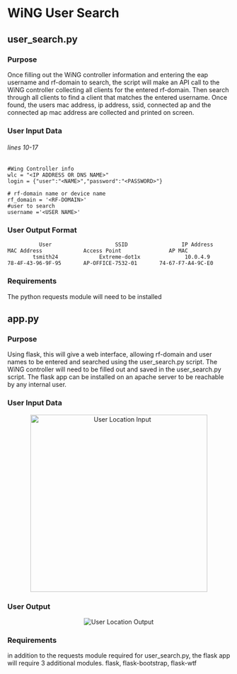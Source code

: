 # WiNG User Search 
## user_search.py
### Purpose
Once filling out the WiNG controller information and entering the eap username and rf-domain to search, the script will make an API call to the WiNG controller collecting all clients for the entered rf-domain. Then search through all clients to find a client that matches the entered username. Once found, the users mac address, ip address, ssid, connected ap and the connected ap mac address are collected and printed on screen.

### User Input Data
###### lines 10-17
```
#Wing Controller info
wlc = "<IP ADDRESS OR DNS NAME>"
login = {"user":"<NAME>","password":"<PASSWORD>"}

# rf-domain name or device name
rf_domain = '<RF-DOMAIN>'
#user to search
username ='<USER NAME>'
```
### User Output Format
```
          User                    SSID                 IP Address             MAC Address             Access Point               AP MAC         
        tsmith24             Extreme-dot1x              10.0.4.9           78-4F-43-96-9F-95       AP-OFFICE-7532-01       74-67-F7-A4-9C-E0    
```
### Requirements
The python requests module will need to be installed

## app.py
### Purpose
Using flask, this will give a web interface, allowing rf-domain and user names to be entered and searched using the user_search.py script. The WiNG controller will need to be filled out and saved in the user_search.py script. The flask app can be installed on an apache server to be reachable by any internal user. 

### User Input Data
<p align="center">
<img src="../master/images/user_location_input.png" alt="User Location Input" height="400px">
</p>

### User Output
<p align="center">
<img src="../master/images/user_location_output.png" alt="User Location Output">
</p>

### Requirements
in addition to the requests module required for user_search.py, the flask app will require 3 additional modules. flask, flask-bootstrap, flask-wtf
